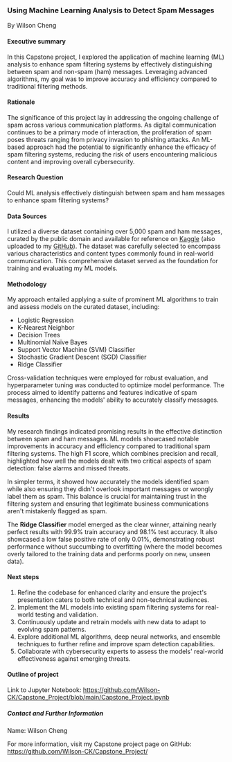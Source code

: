 ﻿### Using Machine Learning Analysis to Detect Spam Messages

By Wilson Cheng

#### Executive summary

In this Capstone project, I explored the application of machine learning (ML) analysis to enhance spam filtering systems by effectively distinguishing between spam and non-spam (ham) messages. Leveraging advanced algorithms, my goal was to improve accuracy and efficiency compared to traditional filtering methods.

#### Rationale
The significance of this project lay in addressing the ongoing challenge of spam across various communication platforms. As digital communication continues to be a primary mode of interaction, the proliferation of spam poses threats ranging from privacy invasion to phishing attacks. An ML-based approach had the potential to significantly enhance the efficacy of spam filtering systems, reducing the risk of users encountering malicious content and improving overall cybersecurity.

#### Research Question
Could ML analysis effectively distinguish between spam and ham messages to enhance spam filtering systems?

#### Data Sources
I utilized a diverse dataset containing over 5,000 spam and ham messages, curated by the public domain and available for reference on [Kaggle](https://www.kaggle.com/code/abdallahwagih/spam-emails-detection-using-naive-bayes) (also uploaded to my [GitHub](https://github.com/Wilson-CK/Capstone_Project/blob/main/spam.csv)). The dataset was carefully selected to encompass various characteristics and content types commonly found in real-world communication. This comprehensive dataset served as the foundation for training and evaluating my ML models.

#### Methodology
My approach entailed applying a suite of prominent ML algorithms to train and assess models on the curated dataset, including:
* Logistic Regression
* K-Nearest Neighbor
* Decision Trees
* Multinomial Naïve Bayes
* Support Vector Machine (SVM) Classifier
* Stochastic Gradient Descent (SGD) Classifier
* Ridge Classifier

Cross-validation techniques were employed for robust evaluation, and hyperparameter tuning was conducted to optimize model performance. The process aimed to identify patterns and features indicative of spam messages, enhancing the models' ability to accurately classify messages.

#### Results
My research findings indicated promising results in the effective distinction between spam and ham messages. ML models showcased notable improvements in accuracy and efficiency compared to traditional spam filtering systems. The high F1 score, which combines precision and recall, highlighted how well the models dealt with two critical aspects of spam detection: false alarms and missed threats.

In simpler terms, it showed how accurately the models identified spam while also ensuring they didn't overlook important messages or wrongly label them as spam. This balance is crucial for maintaining trust in the filtering system and ensuring that legitimate business communications aren't mistakenly flagged as spam.

The **Ridge Classifier** model emerged as the clear winner, attaining nearly perfect results with 99.9% train accuracy and 98.1% test accuracy. It also showcased a low false positive rate of only 0.01%, demonstrating robust performance without succumbing to overfitting (where the model becomes overly tailored to the training data and performs poorly on new, unseen data).

#### Next steps
1. Refine the codebase for enhanced clarity and ensure the project's presentation caters to both technical and non-technical audiences.
2. Implement the ML models into existing spam filtering systems for real-world testing and validation.
3. Continuously update and retrain models with new data to adapt to evolving spam patterns.
4. Explore additional ML algorithms, deep neural networks, and ensemble techniques to further refine and improve spam detection capabilities.
5. Collaborate with cybersecurity experts to assess the models' real-world effectiveness against emerging threats.

#### Outline of project

Link to Jupyter Notebook: https://github.com/Wilson-CK/Capstone_Project/blob/main/Capstone_Project.ipynb

##### Contact and Further Information

Name: Wilson Cheng

For more information, visit my Capstone project page on GitHub:
https://github.com/Wilson-CK/Capstone_Project/
